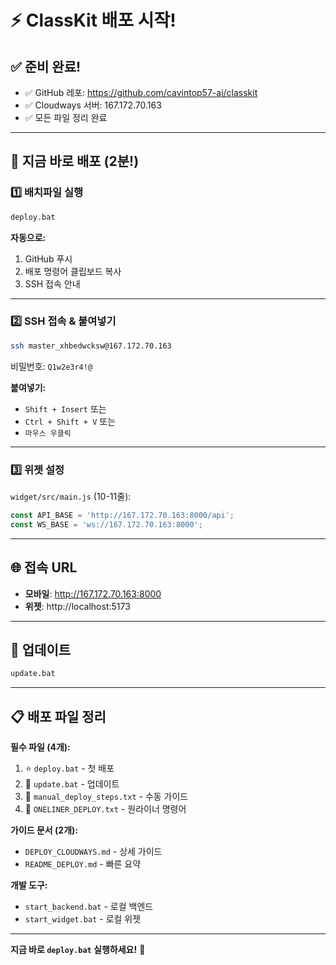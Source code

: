 # ⚡ ClassKit 배포 시작!

## ✅ 준비 완료!
- ✅ GitHub 레포: https://github.com/cavintop57-ai/classkit
- ✅ Cloudways 서버: 167.172.70.163
- ✅ 모든 파일 정리 완료

---

## 🚀 지금 바로 배포 (2분!)

### 1️⃣ 배치파일 실행

```cmd
deploy.bat
```

**자동으로:**
1. GitHub 푸시
2. 배포 명령어 클립보드 복사
3. SSH 접속 안내

---

### 2️⃣ SSH 접속 & 붙여넣기

```bash
ssh master_xhbedwcksw@167.172.70.163
```

비밀번호: `Q1w2e3r4!@`

**붙여넣기:**
- `Shift + Insert` 또는
- `Ctrl + Shift + V` 또는
- `마우스 우클릭`

---

### 3️⃣ 위젯 설정

`widget/src/main.js` (10-11줄):

```javascript
const API_BASE = 'http://167.172.70.163:8000/api';
const WS_BASE = 'ws://167.172.70.163:8000';
```

---

## 🌐 접속 URL

- **모바일**: http://167.172.70.163:8000
- **위젯**: http://localhost:5173

---

## 🔄 업데이트

```cmd
update.bat
```

---

## 📋 배포 파일 정리

**필수 파일 (4개):**
1. ⭐ `deploy.bat` - 첫 배포
2. 🔄 `update.bat` - 업데이트
3. 📄 `manual_deploy_steps.txt` - 수동 가이드
4. 📄 `ONELINER_DEPLOY.txt` - 원라이너 명령어

**가이드 문서 (2개):**
- `DEPLOY_CLOUDWAYS.md` - 상세 가이드
- `README_DEPLOY.md` - 빠른 요약

**개발 도구:**
- `start_backend.bat` - 로컬 백엔드
- `start_widget.bat` - 로컬 위젯

---

**지금 바로 `deploy.bat` 실행하세요!** 🚀

